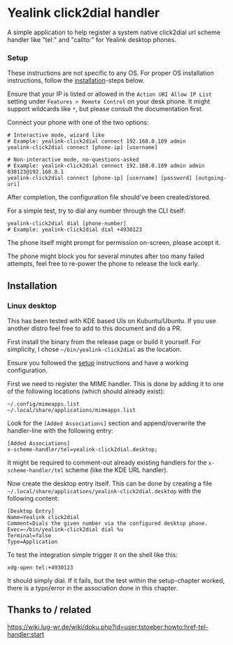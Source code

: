 # Yealink click2dial handler

A simple application to help register a system native click2dial url scheme handler like "tel:" and "callto:" for Yealink desktop phones.

### Setup

These instructions are not specific to any OS. For proper OS installation instructions, follow the [installation](#installation)-steps below.

Ensure that your IP is listed or allowed in the `Action URI Allow IP List` setting under  `Features > Remote Control` on your desk phone. It might support wildcards like `*`, but please consult the documentation first.

Connect your phone with one of the two options:

```shell script
# Interactive mode, wizard like
# Example: yealink-click2dial connect 192.168.0.109 admin  
yealink-click2dial connect [phone-ip] [username]

# Non-interactive mode, no-questions-asked
# Example: yealink-click2dial connect 192.168.0.109 admin admin 030123@192.168.0.1
yealink-click2dial connect [phone-ip] [username] [password] [outgoing-uri]
```

After completion, the configuration file should've been created/stored.

For a simple test, try to dial any number through the CLI itself:

```shell script
yealink-click2dial dial [phone-number]
# Example: yealink-click2dial dial +4930123
```

The phone itself might prompt for permission on-screen, please accept it.

The phone might block you for several minutes after too many failed attempts, feel free to re-power the phone to release the lock early.

## Installation

### Linux desktop

This has been tested with KDE based UIs on Kubuntu/Ubuntu. If you use another distro feel free to add to this document and do a PR.

First install the binary from the release page or build it yourself. For simplicity, I chose `~/bin/yealink-click2dial` as the location.

Ensure you followed the [setup](#setup) instructions and have a working configuration.

First we need to register the MIME handler. This is done by adding it to one of the following locations (which should already exist):

```
~/.config/mimeapps.list
~/.local/share/applications/mimeapps.list
```

Look for the `[Added Associations]` section and append/overwrite the handler-line with the following entry:

```
[Added Associations]
x-scheme-handler/tel=yealink-click2dial.desktop;
```

It might be required to comment-out already existing handlers for the `x-scheme-handler/tel` scheme (like the KDE URL handler).

Now create the desktop entry itself. This can be done by creating a file `~/.local/share/applications/yealink-click2dial.desktop` with the following content:

```
[Desktop Entry]
Name=Yealink click2dial
Comment=Dials the given number via the configured desktop phone.
Exec=~/bin/yealink-click2dial dial %u
Terminal=false
Type=Application
```

To test the integration simple trigger it on the shell like this:

```
xdg-open tel:+4930123
```

It should simply dial. If it fails, but the test within the setup-chapter worked, there is a typo/error in the association done in this chapter.

## Thanks to / related

https://wiki.lug-wr.de/wiki/doku.php?id=user:tstoeber:howto:href-tel-handler:start

